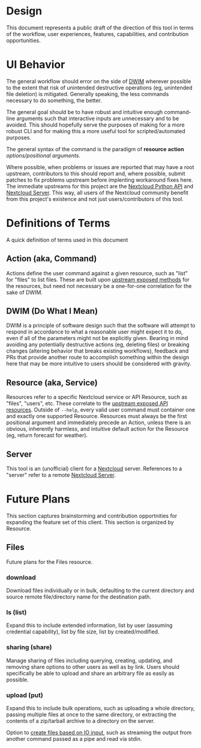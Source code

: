 Design
======

This document represents a public draft of the direction of this tool in terms of the workflow, user experiences, features, capabilities, and contribution opportunities.

# UI Behavior

The general workflow should error on the side of [DWIM](https://en.wikipedia.org/wiki/DWIM) wherever possible to the extent that risk of unintended destructive operations (eg, unintended file deletion) is mitigated.  Generally speaking, the less commands necessary to do something, the better.

The general goal should be to have robust and intuitive enough command-line arguments such that interactive inputs are unnecessary and to be avoided.  This should hopefully serve the purposes of making for a more robust CLI and for making this a more useful tool for scripted/automated purposes.

The general syntax of the command is the paradigm of **resource** **action** *options/positional arguments*.

Where possible, when problems or issues are reported that may have a root upstream, contributors to this should report and, where possible, submit patches to fix problems upstream before implenting workaround fixes here.  The immediate upstreams for this project are the [Nextcloud Python API](https://github.com/cloud-py-api/nc_py_api/) and [Nextcloud Server](https://github.com/nextcloud/server).  This way, all users of the Nextcloud community benefit from this project's existence and not just users/contributors of this tool.

# Definitions of Terms

A quick definition of terms used in this document

## Action (aka, Command)

Actions define the user command against a given resource, such as "list" for "files" to list files.  These are built upon [upstream exposed methods](https://github.com/cloud-py-api/nc_py_api/blob/main/nc_py_api/files/files.py#L35) for the resources, but need not necessary be a one-for-one correlation for the sake of DWIM.

## DWIM (Do What I Mean)

DWIM is a principle of software design such that the software will attempt to respond in accordance to what a reasonable user might expect it to do, even if all of the parameters might not be explicitly given.  Bearing in mind avoiding any potentially destructive actions (eg, deleting files) or breaking changes (altering behavior that breaks existing workflows), feedback and PRs that provide another route to accomplish something within the design here that may be more intuitive to users should be considered with gravity.

## Resource (aka, Service)

Resources refer to a specific Nextcloud service or API Resource, such as "files", "users", etc.  These correlate to the [upstream exposed API resources](https://github.com/cloud-py-api/nc_py_api/blob/main/nc_py_api/nextcloud.py#L50).  Outside of `--help`, every valid user command must container one and exactly one supported Resource.  Resources must always be the first positional argument and immediately precede an Action, unless there is an obvious, inherently harmless, and intuitive default action for the Resource (eg, return forecast for weather).

## Server

This tool is an (unofficial) client for a [Nextcloud](https://nextcloud.com/) server.  References to a "server" refer to a remote [Nextcloud Server](https://github.com/nextcloud/server).

# Future Plans

This section captures brainstorming and contribution opportnities for expanding the feature set of this client.  This section is organized by Resource.

## Files

Future plans for the Files resource.

### download

Download files individually or in bulk, defaulting to the current directory and source remote file/directory name for the destination path. 

### ls (list)

Expand this to include extended information, list by user (assuming credential capability), list by file size, list by created/modified.

### sharing (share)

Manage sharing of files including querying, creating, updating, and removing share options to other users as well as by link.  Users should specifically be able to upload and share an arbitrary file as easily as possible.

### upload (put)

Expand this to include bulk operations, such as uploading a whole directory, passing multiple files at once to the same directory, or extracting the contents of a zip/tarball archive to a directory on the server.

Option to [create files based on IO input](https://github.com/cloud-py-api/nc_py_api/blob/main/nc_py_api/files/files.py#L123), such as streaming the output from another command passed as a pipe and read via stdin.

